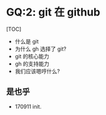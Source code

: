 # GQ:2: git 在 github

[TOC]


+ 什么是 git
+ 为什么 gh 选择了 git?
+ git 的核心能力
+ gh 的支持能力
+ 我们应该嗯哼什么?



## 是也乎

- 170911 init.


